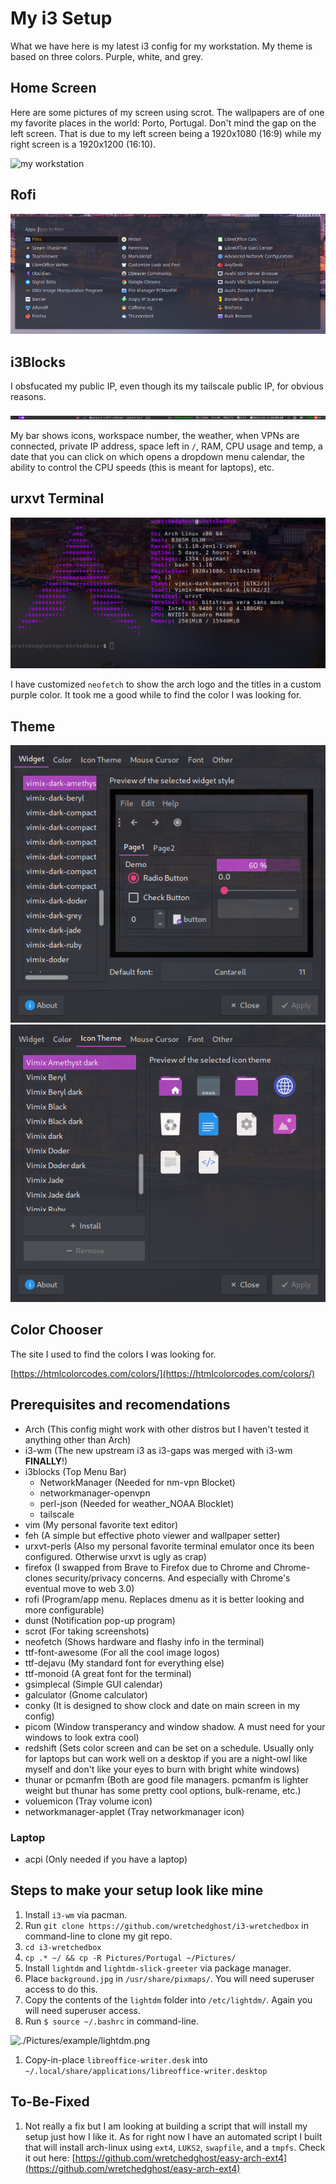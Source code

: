 # My i3 Setup

What we have here is my latest i3 config for my workstation. My theme is based on three colors. Purple, white, and grey. 

## Home Screen

Here are some pictures of my screen using scrot. The wallpapers are of one my favorite places in the world: Porto, Portugal. Don't mind the gap on the left screen. That is due to my left screen being a 1920x1080 (16:9) while my right screen is a 1920x1200 (16:10).

![my workstation](./Pictures/example/screen.png)

## Rofi

![my workstation](./Pictures/example/rofi_custom.png)

## i3Blocks

I obsfucated my public IP, even though its my tailscale public IP, for obvious reasons.

![my workstation](./Pictures/example/i3blocks.png)

My bar shows icons, workspace number, the weather, when VPNs are connected, private IP address, space left in `/`, RAM, CPU usage and temp, a date that you can click on which opens a dropdown menu calendar, the ability to control the CPU speeds (this is meant for laptops), etc.

## urxvt Terminal

![my_terminal](./Pictures/example/neofetch.png)

I have customized `neofetch` to show the arch logo and the titles in a custom purple color. It took me a good while to find the color I was looking for. 

## Theme

![my_theme](./Pictures/example/lxappearance1.png)
![my_theme](./Pictures/example/lxappearance2.png)

## Color Chooser

The site I used to find the colors I was looking for.

[https://htmlcolorcodes.com/colors/](https://htmlcolorcodes.com/colors/)

## Prerequisites and recomendations

* Arch (This config might work with other distros but I haven't tested it anything other than Arch)
* i3-wm (The new upstream i3 as i3-gaps was merged with i3-wm **FINALLY**!)
* i3blocks (Top Menu Bar)
  * NetworkManager (Needed for nm-vpn Blocket)
  * networkmanager-openvpn
  * perl-json (Needed for weather_NOAA Blocklet)
  * tailscale
* vim (My personal favorite text editor)
* feh (A simple but effective photo viewer and wallpaper setter)
* urxvt-perls (Also my personal favorite terminal emulator once its been configured. Otherwise urxvt is ugly as crap)
* firefox (I swapped from Brave to Firefox due to Chrome and Chrome-clones security/privacy concerns. And especially with Chrome's eventual move to web 3.0)
* rofi (Program/app menu. Replaces dmenu as it is better looking and more configurable) 
* dunst (Notification pop-up program) 
* scrot (For taking screenshots)
* neofetch (Shows hardware and flashy info in the terminal)
* ttf-font-awesome (For all the cool image logos)
* ttf-dejavu (My standard font for everything else)
* ttf-monoid (A great font for the terminal)
* gsimplecal (Simple GUI calendar)
* galculator (Gnome calculator)
* conky (It is designed to show clock and date on main screen in my config)
* picom (Window transperancy and window shadow. A must need for your windows to look extra cool)
* redshift (Sets color screen and can be set on a schedule. Usually only for laptops but can work well on a desktop if you are a night-owl like myself and don't like your eyes to burn with bright white windows)
* thunar or pcmanfm (Both are good file managers. pcmanfm is lighter weight but thunar has some pretty cool options, bulk-rename, etc.)
* voluemicon (Tray volume icon)
* networkmanager-applet (Tray networkmanager icon)

### Laptop

* acpi (Only needed if you have a laptop)

## Steps to make your setup look like mine

1. Install `i3-wm` via pacman.
2. Run `git clone https://github.com/wretchedghost/i3-wretchedbox` in command-line to clone my git repo.
3. `cd i3-wretchedbox`
4. `cp .* ~/ && cp -R Pictures/Portugal ~/Pictures/`
5. Install `lightdm` and `lightdm-slick-greeter` via package manager.
6. Place `background.jpg` in `/usr/share/pixmaps/`. You will need superuser access to do this.
7. Copy the contents of the `lightdm` folder into `/etc/lightdm/`. Again you will need superuser access. 
8. Run `$ source ~/.bashrc` in command-line.

![./Pictures/example/lightdm.png](./Pictures/example/lightdm.png)

1. Copy-in-place `libreoffice-writer.desk` into `~/.local/share/applications/libreoffice-writer.desktop`

## To-Be-Fixed

1. Not really a fix but I am looking at building a script that will install my setup just how I like it. As for right now I have an automated script I built that will install arch-linux using `ext4`, `LUKS2`, `swapfile`, and a `tmpfs`. Check it out here: [https://github.com/wretchedghost/easy-arch-ext4](https://github.com/wretchedghost/easy-arch-ext4)
